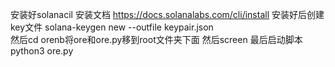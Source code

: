 安装好solanacil 安装文档 https://docs.solanalabs.com/cli/install 
安装好后创建key文件 solana-keygen new --outfile keypair.json  
然后cd orenb将ore和ore.py移到root文件夹下面 然后screen 
最后启动脚本 python3 ore.py
